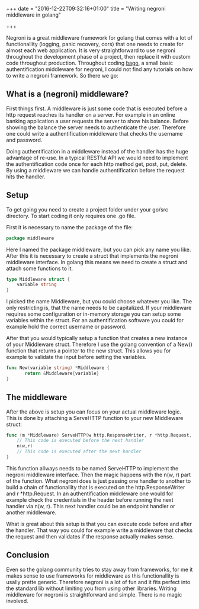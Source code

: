 +++
date = "2016-12-22T09:32:16+01:00"
title = "Writing negroni middleware in golang"

+++

Negroni is a great middleware framework for golang that comes with a lot of
functionallity (logging, panic recovery, cors) that one needs to create for almost
each web application. It is very straightforward to use
negroni throughout the development phase of a project, then replace it with custom 
code throughout production. 
Throughout coding [bago](https://github.com/MrToBe/bago), a small basic authentification
middleware for negroni, I could not find any tutorials on how to write a
negroni framework. So there we go:

## What is a (negroni) middleware?

First things first. A middleware is just some code that is executed before a
http request reaches its handler on a server. For example in an online banking
application a user requests the server to show his balance. Before showing the
balance the server needs to authenticate the user. Therefore one could write a
authentification middleware that checks the username and password. 

Doing authentification in a middleware instead of the handler has the huge
advantage of re-use. In a typical RESTful API we would need to implement the
authentification code once for each http method get, post, put, delete. By using
a middleware we can handle authentification before the request hits the handler.

## Setup

To get going you need to create a project folder under your go/src directory. To
start coding it only requires one .go file.

First it is necessary to name the package of the file:

``` go
package middleware
```

Here I named the package middleware, but you can pick any name you like. After
this it is necessary to create a struct that implements the negroni middleware
interface. In golang this means we need to create a struct and attach some
functions to it.

``` go
type Middleware struct {
    variable string
}
```

I picked the name Middleware, but you could choose whatever you like. The only
restricting is, that the name needs to be capitalized. If your middleware
requires some configuration or in-memory storage you can setup some variables
within the struct. For an authentification software you could for example hold the 
correct username or password.

After that you would typically setup a function that creates a new instance of
your Middleware struct. Therefore I use the golang convention of a New()
function that returns a pointer to the new struct. This allows you for example
to validate the input before setting the variables.

``` go
func New(variable string) *Middleware {
       return &Middleware{variable}
}
```

## The middleware

After the above is setup you can focus on your actual middleware logic. This is
done by attaching a ServeHTTP function to your new Middleware struct:

``` go
func (m *Middleware) ServeHTTP(w http.ResponseWriter, r *http.Request, n http.HandlerFunc) {
    // This code is executed before the next handler
    n(w,r)
    // This code is executed after the next handler
}
```

This function allways needs to be named ServeHTTP to implement the negroni
middleware interface. Then the magic happens with the n(w, r) part of the
function. What negroni does is just passing one handler to another to build a
chain of functionallity that is executed on the http.ResponseWriter and r
*http.Request. In an authentification middleware one would for example check the
credentials in the header before running the next handler via n(w, r). This next
handler could be an endpoint handler or another middleware. 

What is great about this setup is that you can execute code before and after the
handler. That way you could for example write a middleware that checks the
request and then validates if the response actually makes sense.

## Conclusion

Even so the golang community tries to stay away from frameworks, for me it makes
sense to use frameworks for middleware as this functionallity is usally prette
generic. Therefore negroni is a lot of fun and it fits perfect into the standard
lib without limiting you from using other libraries. Writing middleware for
negroni is straightforward and simple. There is no magic involved.
